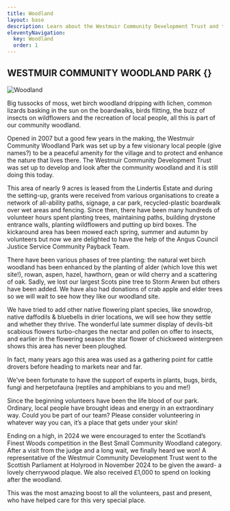 ```yaml
---
title: Woodland
layout: base
description: Learn about the Westmuir Community Development Trust and the Woodland.
eleventyNavigation:
  key: Woodland
  order: 1
---
```


## WESTMUIR COMMUNITY WOODLAND PARK {}

![Woodland](/assets/images/community-woodland-1-banner-with-text.jpg)

Big tussocks of moss, wet birch woodland dripping with lichen, common lizards basking in the sun on the boardwalks, birds flitting, the buzz of insects on wildflowers and the recreation of local people, all this is part of our community woodland.

Opened in 2007 but a good few years in the making, the Westmuir Community Woodland Park was set up by a few visionary local people (give names?) to be a peaceful amenity for the village and to protect and enhance the nature that lives there. The Westmuir Community Development Trust was set up to develop and look after the community woodland and it is still doing this today.

This area of nearly 9 acres is leased from the Lindertis Estate and during the setting-up, grants were received from various organisations to create a network of all-ability paths, signage, a car park, recycled-plastic boardwalk over wet areas and fencing. Since then, there have been many hundreds of volunteer hours spent planting trees, maintaining paths, building drystone entrance walls, planting wildflowers and putting up bird boxes. The kickaround area has been mowed each spring, summer and autumn by volunteers but now we are delighted to have the help of the Angus Council Justice Service Community Payback Team.

There have been various phases of tree planting: the natural wet birch woodland has been enhanced by the planting of alder (which love this wet site!), rowan, aspen, hazel, hawthorn, gean or wild cherry and a scattering of oak. Sadly, we lost our largest Scots pine tree to Storm Arwen but others have been added. We have also had donations of crab apple and elder trees so we will wait to see how they like our woodland site.

We have tried to add other native flowering plant species, like snowdrop, native daffodils & bluebells in drier locations, we will see how they settle and whether they thrive. The wonderful late summer display of devils-bit scabious flowers turbo-charges the nectar and pollen on offer to insects, and earlier in the flowering season the star flower of chickweed wintergreen shows this area has never been ploughed.

In fact, many years ago this area was used as a gathering point for cattle drovers before heading to markets near and far.

We’ve been fortunate to have the support of experts in plants, bugs, birds, fungi and herpetofauna (reptiles and amphibians to you and me!)

Since the beginning volunteers have been the life blood of our park. Ordinary, local people have brought ideas and energy in an extraordinary way. Could you be part of our team? Please consider volunteering in whatever way you can, it’s a place that gets under your skin!

Ending on a high, in 2024 we were encouraged to enter the Scotland’s Finest Woods competition in the Best Small Community Woodland category. After a visit from the judge and a long wait, we finally heard we won! A representative of the Westmuir Community Development Trust went to the Scottish Parliament at Holyrood in November 2024 to be given the award- a lovely cherrywood plaque. We also received £1,000 to spend on looking after the woodland.

This was the most amazing boost to all the volunteers, past and present, who have helped care for this very special place.
